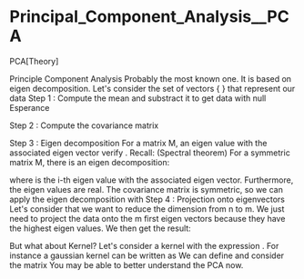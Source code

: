 # Principal_Component_Analysis__PCA
PCA[Theory]

Principle Component Analysis
Probably the most known one. It is based on eigen decomposition.
Let's consider the set of vectors { 
 } that represent our data
Step 1 : Compute the mean and substract it to get data with null Esperance

Step 2 : Compute the covariance matrix

Step 3 : Eigen decomposition
For a matrix M, an eigen value 
 with the associated eigen vector 
 verify 
.
Recall: (Spectral theorem) For a symmetric matrix M, there is an eigen decomposition:

where 
 is the i-th eigen value with 
 the associated eigen vector. Furthermore, the eigen values are real.
The covariance matrix 
 is symmetric, so we can apply the eigen decomposition 
 with 
Step 4 : Projection onto eigenvectors
Let's consider that we want to reduce the dimension from n to m. We just need to project the data onto the m first eigen vectors because they have the highest eigen values. We then get the result:

But what about Kernel?
Let's consider a kernel with the expression 
. For instance a gaussian kernel can be written as 
We can define 
 and consider the matrix 
You may be able to better understand the PCA now.
